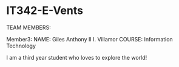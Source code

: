# IT342-E-Vents

TEAM MEMBERS:

Member3:
NAME: Giles Anthony II I. Villamor
COURSE: Information Technology

I am a third year student who loves to explore the world!

